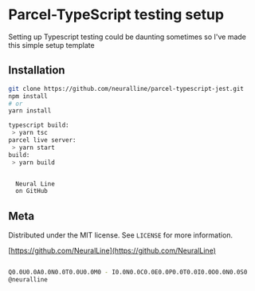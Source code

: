 # Parcel-TypeScript testing setup

Setting up Typescript testing could be daunting sometimes so I've made this simple setup template

## Installation

```sh
git clone https://github.com/neuralline/parcel-typescript-jest.git
npm install
# or
yarn install
```

```sh
typescript build:
 > yarn tsc
parcel live server:
 > yarn start
build:
 > yarn build

```

```sh

  Neural Line
  on GitHub

```

## Meta

Distributed under the MIT license. See `LICENSE` for more information.

[https://github.com/NeuralLine](https://github.com/NeuralLine)

```sh

Q0.0U0.0A0.0N0.0T0.0U0.0M0 - I0.0N0.0C0.0E0.0P0.0T0.0I0.0O0.0N0.0S0
@neuralline

```
